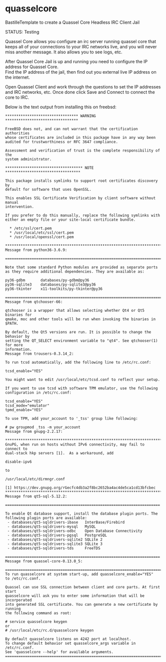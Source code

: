 # quasselcore
BastilleTemplate to create a Quassel Core Headless IRC Client Jail

 STATUS: Testing

Quassel Core allows you configure an irc server running quassel core that keeps all of your 
connections to your IRC networks live, and you will never miss another message.  It also allows 
you to see logs, etc.

After Quassel Core Jail is up and running you need to configure the IP address for Quassel Core.  
Find the IP address of the jail, then find out you external live IP address on the internet. 

Open Quassel Client and work through the questions to set the IP addresses and IRC networks, etc.
Once done click Save and Connect to connect the core to IRC.



Below is the text output from installing this on freebsd:


	********************************* WARNING *********************************

	FreeBSD does not, and can not warrant that the certification authorities
	whose certificates are included in this package have in any way been
	audited for trustworthiness or RFC 3647 compliance.

	Assessment and verification of trust is the complete responsibility of the
	system administrator.

	*********************************** NOTE **********************************

	This package installs symlinks to support root certificates discovery by
	default for software that uses OpenSSL.

	This enables SSL Certificate Verification by client software without manual
	intervention.

	If you prefer to do this manually, replace the following symlinks with
	either an empty file or your site-local certificate bundle.

	  * /etc/ssl/cert.pem
	  * /usr/local/etc/ssl/cert.pem
	  * /usr/local/openssl/cert.pem

	***************************************************************************
	Message from python36-3.6.9:

	===========================================================================

	Note that some standard Python modules are provided as separate ports
	as they require additional dependencies. They are available as:

	py36-gdbm       databases/py-gdbm@py36
	py36-sqlite3    databases/py-sqlite3@py36
	py36-tkinter    x11-toolkits/py-tkinter@py36

	===========================================================================
	Message from qtchooser-66:

	qtchooser is a wrapper that allows selecting whether Qt4 or Qt5 binaries for
	qmake, moc and other tools will be run when invoking the binaries in $PATH.

	By default, the Qt5 versions are run. It is possible to change the behavior by
	setting the QT_SELECT environment variable to "qt4". See qtchooser(1) for more
	information.
	Message from trousers-0.3.14_2:

	To run tcsd automatically, add the following line to /etc/rc.conf:

	tcsd_enable="YES"

	You might want to edit /usr/local/etc/tcsd.conf to reflect your setup.

	If you want to use tcsd with software TPM emulator, use the following
	configuration in /etc/rc.conf:

	tcsd_enable="YES"
	tcsd_mode="emulator"
	tpmd_enable="YES"

	To use TPM, add your_account to '_tss' group like following:

	# pw groupmod _tss -m your_account
	Message from gnupg-2.2.17:

	***************************************************************************
	GnuPG, when run on hosts without IPv6 connectivity, may fail to connect to
	dual-stack hkp servers [1].  As a workaround, add

	disable-ipv6

	to

	/usr/local/etc/dirmngr.conf

	[1] https://dev.gnupg.org/rGecfc4db3a2f8bc2652ba4ac4de5ca1cd13bfcbec
	***************************************************************************
	Message from qt5-sql-5.12.2:

	======================================================================

	To enable Qt database support, install the database plugin ports. The
	following plugin ports are available:
	 - databases/qt5-sqldrivers-ibase	InterBase/Firebird
	 - databases/qt5-sqldrivers-mysql	MySQL
	 - databases/qt5-sqldrivers-odbc	Open Database Connectivity
	 - databases/qt5-sqldrivers-pgsql	PostgreSQL
	 - databases/qt5-sqldrivers-sqlite2	SQLite 2
	 - databases/qt5-sqldrivers-sqlite3	SQLite 3
	 - databases/qt5-sqldrivers-tds		FreeTDS

	======================================================================
	Message from quassel-core-0.13.0_5:

	=============================================================================
	To run quasselcore at system start-up, add quasselcore_enable="YES"
	to /etc/rc.conf.

	Quassel can use SSL connection between client and core parts. At first start
	quasselcore will ask you to enter some information that will be incorporated
	into generated SSL certificate. You can generate a new certificate by running
	the following command as root:

	# service quasselcore keygen
	or
	# /usr/local/etc/rc.d/quasselcore keygen

	By default quasselcore listens on 4242 port at localhost.
	To change default behavior set quasselcore_args variable in /etc/rc.conf.
	See 'quasselcore --help' for available arguments.
	=============================================================================

